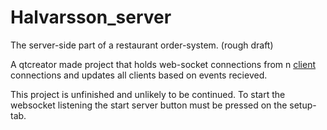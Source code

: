 # Halvarsson_server
The server-side part of a restaurant order-system. (rough draft)


A qtcreator made project that holds web-socket connections from n <a href="https://github.com/Morindhal/Halvarsson_Client">client</a> connections and updates all clients based on events recieved.

This project is unfinished and unlikely to be continued.
To start the websocket listening the start server button must be pressed on the setup-tab.

